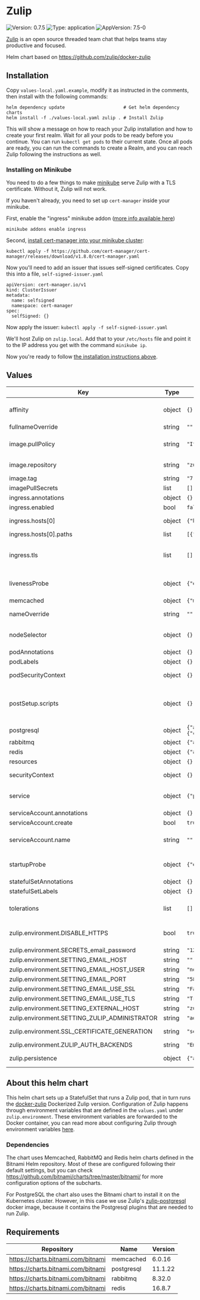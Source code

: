 # Zulip

![Version: 0.7.5](https://img.shields.io/badge/Version-0.7.5-informational?style=flat-square) ![Type: application](https://img.shields.io/badge/Type-application-informational?style=flat-square) ![AppVersion: 7.5-0](https://img.shields.io/badge/AppVersion-7.5--0-informational?style=flat-square)

[Zulip](https://zulip.com/) is an open source threaded team chat that helps teams stay productive and focused.

Helm chart based on https://github.com/zulip/docker-zulip

## Installation

Copy `values-local.yaml.example`, modify it as instructed in the comments, then
install with the following commands:

```
helm dependency update                      # Get helm dependency charts
helm install -f ./values-local.yaml zulip . # Install Zulip
```

This will show a message on how to reach your Zulip installation and how to
create your first realm. Wait for all your pods to be ready before you continue.
You can run `kubectl get pods` to their current state. Once all pods are ready,
you can run the commands to create a Realm, and you can reach Zulip following
the instructions as well.

### Installing on Minikube

You need to do a few things to make
[minikube](https://minikube.sigs.k8s.io/docs/) serve Zulip with a TLS
certificate. Without it, Zulip will not work.

If you haven't already, you need to set up `cert-manager` inside your minikube.

First, enable the "ingress" minikube addon ([more info available
here](https://kubernetes.io/docs/tasks/access-application-cluster/ingress-minikube/#enable-the-ingress-controller))

```
minikube addons enable ingress
```

Second, [install cert-manager into your minikube
cluster](https://cert-manager.io/docs/installation/#default-static-install):

```
kubectl apply -f https://github.com/cert-manager/cert-manager/releases/download/v1.8.0/cert-manager.yaml
```

Now you'll need to add an issuer that issues self-signed certificates. Copy this
into a file, `self-signed-issuer.yaml`

```
apiVersion: cert-manager.io/v1
kind: ClusterIssuer
metadata:
  name: selfsigned
  namespace: cert-manager
spec:
  selfSigned: {}
```

Now apply the issuer: `kubectl apply -f self-signed-issuer.yaml`

We'll host Zulip on `zulip.local`. Add that to your `/etc/hosts` file and
point it to the IP address you get with the command `minikube ip`.

Now you're ready to follow [the installation instructions above](#installation).

## Values

| Key | Type | Default | Description |
|-----|------|---------|-------------|
| affinity | object | `{}` | Affinity for pod assignment. Ref: https://kubernetes.io/docs/concepts/configuration/assign-pod-node/#affinity-and-anti-affinity |
| fullnameOverride | string | `""` | Fully override common.names.fullname template. |
| image.pullPolicy | string | `"IfNotPresent"` | Pull policy for Zulip docker image. Ref: https://kubernetes.io/docs/user-guide/images/#pre-pulling-images |
| image.repository | string | `"zulip/docker-zulip"` | Defaults to hub.docker.com/zulip/docker-zulip, but can be overwritten with a full HTTPS address. |
| image.tag | string | `"7.5-0"` | Zulip image tag (immutable tags are recommended) |
| imagePullSecrets | list | `[]` | Global Docker registry secret names as an array. |
| ingress.annotations | object | `{}` | Can be used to add custom Ingress annotations. |
| ingress.enabled | bool | `false` | Enable this to use an Ingress to reach the Zulip service. |
| ingress.hosts[0] | object | `{"host":"zulip.example.com","paths":[{"path":"/"}]}` | Host for the Ingress. Should be the same as `zulip.environment.SETTING_EXTERNAL_HOST`. |
| ingress.hosts[0].paths | list | `[{"path":"/"}]` | Serves Zulip root of the chosen host domain. |
| ingress.tls | list | `[]` | Set a specific secret to read the TLS certificate from. If you use cert-manager, it will save the TLS secret here. If you do not, you need to manually create a secret with your TLS certificate. |
| livenessProbe | object | `{"enabled":true,"failureThreshold":3,"initialDelaySeconds":10,"periodSeconds":10,"successThreshold":1,"timeoutSeconds":5}` | Liveness probe values. Ref: https://kubernetes.io/docs/concepts/workloads/pods/pod-lifecycle/#container-probes |
| memcached | object | `{"memcachedUsername":"zulip@localhost"}` | Memcached settings, see [Requirements](#Requirements). |
| nameOverride | string | `""` | Partially override common.names.fullname template (will maintain the release name). |
| nodeSelector | object | `{}` | Optionally add a nodeSelector to the Zulip pod, so it runs on a specific node. Ref: https://kubernetes.io/docs/user-guide/node-selection/ |
| podAnnotations | object | `{}` | Custom annotations to add to the Zulip Pod. |
| podLabels | object | `{}` | Custom labels to add to the Zulip Pod. |
| podSecurityContext | object | `{}` | Can be used to override the default PodSecurityContext (fsGroup, runAsUser and runAsGroup) of the Zulip _Pod_. |
| postSetup.scripts | object | `{}` | The Docker entrypoint script runs commands from `/data/post-setup.d` after the Zulip application's Setup phase has completed. Scripts can be added here as `script_filename: <script contents>` and they will be mounted in `/data/post-setup.d/script_filename`. |
| postgresql | object | `{"auth":{"database":"zulip","username":"zulip"},"image":{"repository":"zulip/zulip-postgresql","tag":14},"primary":{"containerSecurityContext":{"runAsUser":0}}}` | PostgreSQL settings, see [Requirements](#Requirements). |
| rabbitmq | object | `{"auth":{"username":"zulip"},"persistence":{"enabled":false}}` | Rabbitmq settings, see [Requirements](#Requirements). |
| redis | object | `{"architecture":"standalone","master":{"persistence":{"enabled":false}}}` | Redis settings, see [Requirements](#Requirements). |
| resources | object | `{}` |  |
| securityContext | object | `{}` | Can be used to override the default SecurityContext of the Zulip _container_. |
| service | object | `{"port":80,"type":"ClusterIP"}` | Service type and port for the Kubernetes service that connects to Zulip. Default: ClusterIP, needs an Ingress to be used. |
| serviceAccount.annotations | object | `{}` | Annotations to add to the service account. |
| serviceAccount.create | bool | `true` | Specifies whether a service account should be created. |
| serviceAccount.name | string | `""` | The name of the service account to use. If not set and create is true, a name is generated using the fullname template |
| startupProbe | object | `{"enabled":true,"failureThreshold":30,"initialDelaySeconds":10,"periodSeconds":10,"successThreshold":1,"timeoutSeconds":5}` | Startup probe values. Ref: https://kubernetes.io/docs/concepts/workloads/pods/pod-lifecycle/#container-probes |
| statefulSetAnnotations | object | `{}` | Custom annotations to add to the Zulip StatefulSet. |
| statefulSetLabels | object | `{}` | Custom labels to add to the Zulip StatefulSet. |
| tolerations | list | `[]` | Tolerations for pod assignment. Ref: https://kubernetes.io/docs/concepts/configuration/taint-and-toleration/ |
| zulip.environment.DISABLE_HTTPS | bool | `true` | Disables HTTPS if set to "true". HTTPS and certificates are managed by the Kubernetes cluster, so by default it's disabled inside the container |
| zulip.environment.SECRETS_email_password | string | `"123456789"` | SMTP email password. |
| zulip.environment.SETTING_EMAIL_HOST | string | `""` |  |
| zulip.environment.SETTING_EMAIL_HOST_USER | string | `"noreply@example.com"` |  |
| zulip.environment.SETTING_EMAIL_PORT | string | `"587"` |  |
| zulip.environment.SETTING_EMAIL_USE_SSL | string | `"False"` |  |
| zulip.environment.SETTING_EMAIL_USE_TLS | string | `"True"` |  |
| zulip.environment.SETTING_EXTERNAL_HOST | string | `"zulip.example.com"` | Domain Zulip is hosted on. |
| zulip.environment.SETTING_ZULIP_ADMINISTRATOR | string | `"admin@example.com"` |  |
| zulip.environment.SSL_CERTIFICATE_GENERATION | string | `"self-signed"` | Set SSL certificate generation to self-signed because Kubernetes manages the client-facing SSL certs. |
| zulip.environment.ZULIP_AUTH_BACKENDS | string | `"EmailAuthBackend"` |  |
| zulip.persistence | object | `{"accessMode":"ReadWriteOnce","enabled":true,"size":"10Gi"}` | If `persistence.existingClaim` is not set, a PVC is generated with these specifications. |

## About this helm chart

This helm chart sets up a StatefulSet that runs a Zulip pod, that in turn runs
the [docker-zulip](https://hub.docker.com/r/zulip/docker-zulip/) Dockerized
Zulip version. Configuration of Zulip happens through environment variables that
are defined in the `values.yaml` under `zulip.environment`. These environment
variables are forwarded to the Docker container, you can read more about
configuring Zulip through environment variables
[here](https://github.com/zulip/docker-zulip/#configuration).

### Dependencies

The chart uses Memcached, RabbitMQ and Redis helm charts defined in
the Bitnami Helm repository. Most of these are configured following their
default settings, but you can check
https://github.com/bitnami/charts/tree/master/bitnami/ for more configuration
options of the subcharts.

For PostgreSQL the chart also uses the Bitnami chart to install it on the
Kubernetes cluster. However, in this case we use Zulip's
[zulip-postgresql](https://hub.docker.com/r/zulip/zulip-postgresql) docker
image, because it contains the Postgresql plugins that are needed to run Zulip.

## Requirements

| Repository | Name | Version |
|------------|------|---------|
| https://charts.bitnami.com/bitnami | memcached | 6.0.16 |
| https://charts.bitnami.com/bitnami | postgresql | 11.1.22 |
| https://charts.bitnami.com/bitnami | rabbitmq | 8.32.0 |
| https://charts.bitnami.com/bitnami | redis | 16.8.7 |
